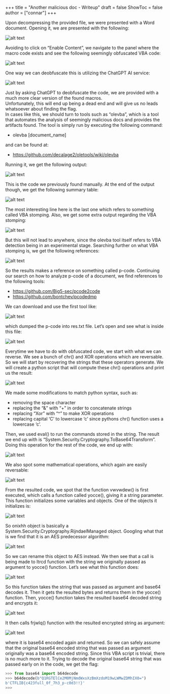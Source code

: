 +++
title = "Another malicious doc - Writeup"
draft = false
ShowToc = false
author = ["connar"]
+++

Upon decompressing the provided file, we were presented with a Word document. Opening it, we are presented with the following:  

![alt text](/posts/writeups/ctflib/anothermaldoc/amd1.png)  

Avoiding to click on “Enable Content”, we navigate to the panel where the macro code exists and see the following seemingly obfuscated VBA code:  

![alt text](/posts/writeups/ctflib/anothermaldoc/amd2.png)  

One way we can deobfuscate this is utilizing the ChatGPT AI service:  

![alt text](/posts/writeups/ctflib/anothermaldoc/amd3.png)  

Just by asking ChatGPT to deobfuscate the code, we are provided with a much more clear version of the found macros.  
Unfortunately, this will end up being a dead end and will give us no leads whatsoever about finding the flag.	
In cases like this, we should turn to tools such as “olevba”, which is a tool that automates the analysis of seemingly malicious docs and provides the artifacts found. The tool is simply run by executing the following command:
- olevba [document_name]

and can be found at:  
- https://github.com/decalage2/oletools/wiki/olevba

Running it, we get the following output:  

![alt text](/posts/writeups/ctflib/anothermaldoc/amd4.png)  

This is the code we previously found manually. At the end of the output though, we get the following summary table:  

![alt text](/posts/writeups/ctflib/anothermaldoc/amd5.png)  

The most interesting line here is the last one which refers to something called VBA stomping. Also, we get some extra output regarding the VBA stomping:  

![alt text](/posts/writeups/ctflib/anothermaldoc/amd6.png)  

But this will not lead to anywhere, since the olevba tool itself refers to VBA detection being in an experimental stage. Searching further on what VBA stomping is, we get the following references:  

![alt text](/posts/writeups/ctflib/anothermaldoc/amd7.png)  

So the results makes a reference on something called p-code. Continuing our search on how to analyze p-code of a document, we find references to the following tools:  
- https://github.com/Big5-sec/pcode2code
- https://github.com/bontchev/pcodedmp

We can download and use the first tool like:  

![alt text](/posts/writeups/ctflib/anothermaldoc/amd8.png)  

which dumped the p-code into res.txt file. Let’s open and see what is inside this file:  

![alt text](/posts/writeups/ctflib/anothermaldoc/amd9.png)  

Everytime we have to do with obfuscated code, we start with what we can reverse. We see a bunch of chr() and XOR operations which are reversable. So we will start by recovering the strings that these operators generate. We will create a python script that will compute these chr() operations and print us the result:  

![alt text](/posts/writeups/ctflib/anothermaldoc/amd10.png)  

We made some modifications to match python syntax, such as:  
- removing the space character
- replacing the “&” with “+” in order to concatenate strings
- replacing  “Xor” with “^” to make XOR operations 
- replacing capital ‘C’ to lowercase ‘c’ since pythons chr() function uses a lowercase ‘c’.  

Then, we used eval() to run the commands stored in the string. The result we end up with is “System.Security.Cryptography.ToBase64Transform”. Doing this operation for the rest of the code, we end up with:  

![alt text](/posts/writeups/ctflib/anothermaldoc/amd11.png)  

We also spot some mathematical operations, which again are easily reversable:  

![alt text](/posts/writeups/ctflib/anothermaldoc/amd12.png)  

From the resulted code, we spot that the function vwvwdew() is first executed, which calls a function called yocce(), giving it a string parameter. This function initializes some variables and objects. One of the objects it initializes is:  

![alt text](/posts/writeups/ctflib/anothermaldoc/amd13.png)  

So onixhh object is basically a System.Security.Cryptography.RijndaelManaged object. Googling what that is we find that it is an AES predecessor algorithm:  

![alt text](/posts/writeups/ctflib/anothermaldoc/amd14.png)  

So we can rename this object to AES instead. We then see that a call is being made to ltrcd function with the string we
originally passed as argument to yocce() function. Let’s see what this function does:  

![alt text](/posts/writeups/ctflib/anothermaldoc/amd15.png)  

So this function takes the string that was passed as argument and base64 decodes it. Then it gets the resulted bytes and returns them in the yocce() function. Then, yocce() function takes the resulted base64 decoded string and encrypts it:

![alt text](/posts/writeups/ctflib/anothermaldoc/amd16.png)  

It then calls frjwlq() function with the resulted encrypted string as argument:  

![alt text](/posts/writeups/ctflib/anothermaldoc/amd17.png)  

where it is base64 encoded again and returned.
So we can safely assume that the original base64 encoded string that was passed as argument originally was a base64 encoded string. Since this VBA script is trivial, there is no much more to it. Trying to decode the original base64 string that was passed early on in the code, we get the flag:  
```py
>>> from base64 import b64decode
>>> b64decode(b"Q1RGTElCe2M0MjNmdWxsXzBmXzdoM19wLWMwZDMhIX0=")
b'CTFLIB{c423full_0f_7h3_p-c0d3!!}'
>>>
```




